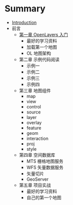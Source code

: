 # Summary

* [Introduction](README.md)
* 前言
    * [第一章 OpenLayers 入门](note01/ReadME.md)
      * 最好的学习资料
      * 加载第一个地图
      * OL 地图架构
    * 第二章 示例代码阅读
      * 示例一
      * 示例二
      * 示例三
      * 示例四
    * 第三章 地图组件
      * map
      * view
      * control
      * source
      * layer
      * overlay
      * feature
      * geom
      * interaction
      * proj
      * style
    * 第四章 空间数据库
      * MTS 栅格地图服务
      * WFS 矢量数据服务
      * 矢量切片
      * GeoServer
    * 第五章 项目实战
      * 最好的学习资料
      * 自己的第一个地图

